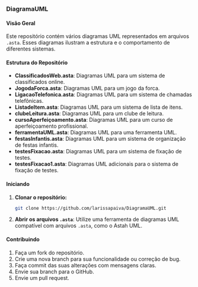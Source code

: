 ### DiagramaUML

#### Visão Geral
Este repositório contém vários diagramas UML representados em arquivos `.asta`. Esses diagramas ilustram a estrutura e o comportamento de diferentes sistemas.

#### Estrutura do Repositório
- **ClassificadosWeb.asta**: Diagramas UML para um sistema de classificados online.
- **JogodaForca.asta**: Diagramas UML para um jogo da forca.
- **LigacaoTelefonica.asta**: Diagramas UML para um sistema de chamadas telefônicas.
- **ListadeItem.asta**: Diagramas UML para um sistema de lista de itens.
- **clubeLeitura.asta**: Diagramas UML para um clube de leitura.
- **cursoAperfeiçoamento.asta**: Diagramas UML para um curso de aperfeiçoamento profissional.
- **ferramentaUML.asta**: Diagramas UML para uma ferramenta UML.
- **festasInfantis.asta**: Diagramas UML para um sistema de organização de festas infantis.
- **testesFixacao.asta**: Diagramas UML para um sistema de fixação de testes.
- **testesFixacao1.asta**: Diagramas UML adicionais para o sistema de fixação de testes.

#### Iniciando
1. **Clonar o repositório:**
   ```bash
   git clone https://github.com/larissapaiva/DiagramaUML.git
   ```
2. **Abrir os arquivos `.asta`**: Utilize uma ferramenta de diagramas UML compatível com arquivos `.asta`, como o Astah UML.

#### Contribuindo
1. Faça um fork do repositório.
2. Crie uma nova branch para sua funcionalidade ou correção de bug.
3. Faça commit das suas alterações com mensagens claras.
4. Envie sua branch para o GitHub.
5. Envie um pull request.
